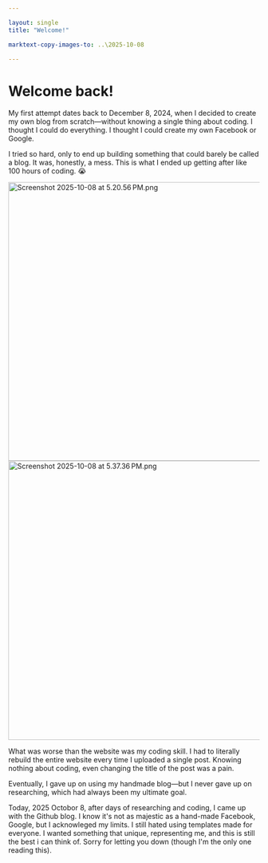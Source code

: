 ```yaml
---

layout: single
title: "Welcome!"

marktext-copy-images-to: ..\2025-10-08

---
```


# Welcome back!

My first attempt dates back to December 8, 2024, when I decided to create my own blog from scratch—without knowing a single thing about coding. I thought I could do everything. I thought I could create my own Facebook or Google. 

I tried so hard, only to end up building something that could barely be called a blog. It was, honestly, a mess. This is what I ended up getting after like 100 hours of coding. 😭

<img title="" src="file:///var/folders/8d/bd594lf12cj9z057mkwxhc9c0000gn/T/TemporaryItems/NSIRD_screencaptureui_M90Kud/Screenshot%202025-10-08%20at%205.20.56 PM.png" alt="Screenshot 2025-10-08 at 5.20.56 PM.png" width="558">

<img src="file:///var/folders/8d/bd594lf12cj9z057mkwxhc9c0000gn/T/TemporaryItems/NSIRD_screencaptureui_aeV2Xn/Screenshot%202025-10-08%20at%205.37.36 PM.png" title="" alt="Screenshot 2025-10-08 at 5.37.36 PM.png" width="559">

What was worse than the website was my coding skill. I had to literally rebuild the entire website every time I uploaded a single post. Knowing nothing about coding, even changing the title of the post was a pain.

Eventually, I gave up on using my handmade blog—but I never gave up on researching, which had always been my ultimate goal. 

Today, 2025 Octobor 8, after days of researching and coding, I came up with the Github blog. I know it's not as majestic as a hand-made Facebook, Google, but I acknowleged my limits. I still hated using templates made for everyone. I wanted something that unique, representing me, and this is still the best i can think of. Sorry for letting you down (though I'm the only one reading this).
